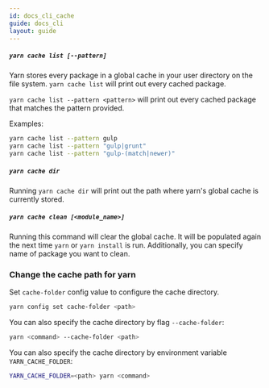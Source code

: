 ```yaml
---
id: docs_cli_cache
guide: docs_cli
layout: guide
---
```


##### `yarn cache list [--pattern]` <a class="toc" id="toc-yarn-cache-list-pattern" href="#toc-yarn-cache-list-pattern"></a>

Yarn stores every package in a global cache in your user directory on the file
system. `yarn cache list` will print out every cached package.

`yarn cache list --pattern <pattern>` will print out every cached package that matches the pattern provided.

Examples:

```sh
yarn cache list --pattern gulp
yarn cache list --pattern "gulp|grunt"
yarn cache list --pattern "gulp-(match|newer)"
```

##### `yarn cache dir` <a class="toc" id="toc-yarn-cache-dir" href="#toc-yarn-cache-dir"></a>

Running `yarn cache dir` will print out the path where yarn's global cache is currently stored.

##### `yarn cache clean [<module_name>]` <a class="toc" id="toc-yarn-cache-clean" href="#toc-yarn-cache-clean"></a>

Running this command will clear the global cache. It will be populated again the
next time `yarn` or `yarn install` is run. Additionally, you can specify name of package you want to clean.

### Change the cache path for yarn <a class="toc" id="toc-change-the-cache-path-for-yarn" href="#toc-change-the-cache-path-for-yarn"></a>

Set `cache-folder` config value to configure the cache directory.

```sh
yarn config set cache-folder <path>
```

You can also specify the cache directory by flag `--cache-folder`:

```sh
yarn <command> --cache-folder <path>
```

You can also specify the cache directory by environment variable `YARN_CACHE_FOLDER`:

```sh
YARN_CACHE_FOLDER=<path> yarn <command>
```
